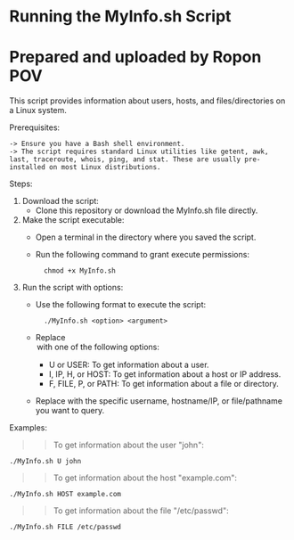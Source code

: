 # Running the MyInfo.sh Script
# Prepared and uploaded by Ropon POV

This script provides information about users, hosts, and files/directories on a Linux system.

Prerequisites:

    -> Ensure you have a Bash shell environment.
    -> The script requires standard Linux utilities like getent, awk, last, traceroute, whois, ping, and stat. These are usually pre-installed on most Linux distributions.

Steps:

1. Download the script:
    - Clone this repository or download the MyInfo.sh file directly.
2. Make the script executable:
    - Open a terminal in the directory where you saved the script.
    - Run the following command to grant execute permissions:

            chmod +x MyInfo.sh

3. Run the script with options:
    - Use the following format to execute the script:

            ./MyInfo.sh <option> <argument>

    - Replace <option> with one of the following options:
      + U or USER: To get information about a user.
      + I, IP, H, or HOST: To get information about a host or IP address.
      + F, FILE, P, or PATH: To get information about a file or directory.
    - Replace <argument> with the specific username, hostname/IP, or file/pathname you want to query.

Examples:

>> To get information about the user "john":

    ./MyInfo.sh U john


>> To get information about the host "example.com":

    ./MyInfo.sh HOST example.com


>> To get information about the file "/etc/passwd":

    ./MyInfo.sh FILE /etc/passwd

